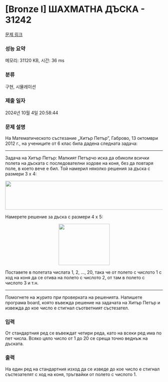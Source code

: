 # [Bronze I] ШАХМАТНА ДЪСКA - 31242 

[문제 링크](https://www.acmicpc.net/problem/31242) 

### 성능 요약

메모리: 31120 KB, 시간: 36 ms

### 분류

구현, 시뮬레이션

### 제출 일자

2024년 10월 4일 20:58:44

### 문제 설명

<p>На Математическото състезание „Хитър Петър”, Габрово, 13 октомври 2012 г., на учениците от 6 клас била дадена следната задача:</p>

<hr>
<p>Задача на Хитър Петър: Малкият Петърчо иска да обиколи всички полета на дъската с последователни ходове на коня, без да повтаря поле, в което вече е бил. Той намерил няколко решения за дъска с размери 3 х 4:</p>

<p style="text-align: center;"><img alt="" src="https://upload.acmicpc.net/42bea782-9159-4a98-a8b6-e1016cad3753/-/preview/" style="width: 512px; height: 92px;"></p>

<p>Намерете решение за дъска с размери 4 х 5:</p>

<p style="text-align: center;"><img alt="" src="https://upload.acmicpc.net/c1330bfb-c32c-4b2b-8898-cfb16f012025/-/preview/" style="width: 163px; height: 132px;"></p>

<p>Поставете в полетата числата 1, 2, ..., 20, така че от полето с числото 1 с ход на коня да се отива на полето с числото 2, от там в полето с числото 3 и т.н.</p>

<hr>
<p>Помогнете на журито при проверката на решенията. Напишете програма board, която въвежда решение на задачата на Хитър Петър и извежда до кое число е стигнал съответният състезател.</p>

### 입력 

 <p>От стандартния ред се въвеждат четири реда, като на всеки ред има по пет числа. Всяко цяло число от 1 до 20 се среща точно веднъж на дъската.</p>

### 출력 

 <p>На един ред на стандартния изход да се изведе до кое число е стигнал състезателят с ход на коня, тръгвайки от полето с числото 1.</p>


